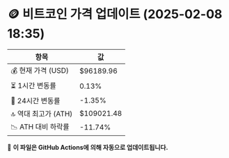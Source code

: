 # 🪙 비트코인 가격 업데이트 (2025-02-08 18:35)

| 항목                | 값 |
|--------------------|----------------|
| 💰 현재 가격 (USD) | $96189.96 |
| ⏳ 1시간 변동률    | 0.13% |
| 📆 24시간 변동률   | -1.35% |
| 🔝 역대 최고가 (ATH) | $109021.48 |
| 📉 ATH 대비 하락률 | -11.74% |

🔄 **이 파일은 GitHub Actions에 의해 자동으로 업데이트됩니다.**
